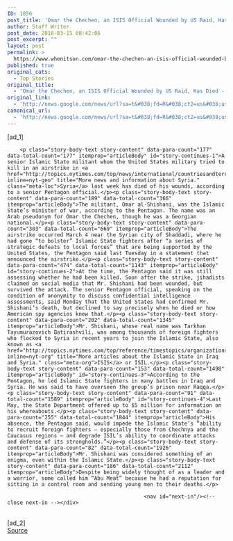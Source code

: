 ```yaml
---
ID: 1856
post_title: 'Omar the Chechen, an ISIS Official Wounded by US Raid, Has Died &#8211; New York Times'
author: Staff Writer
post_date: 2016-03-15 08:42:06
post_excerpt: ""
layout: post
permalink: >
  https://www.whenitson.com/omar-the-chechen-an-isis-official-wounded-by-us-raid-has-died-new-york-times/
published: true
original_cats:
  - Top Stories
original_title:
  - 'Omar the Chechen, an ISIS Official Wounded by US Raid, Has Died - New York Times'
original_link:
  - 'http://news.google.com/news/url?sa=t&#038;fd=R&#038;ct2=us&#038;usg=AFQjCNGKfLCYITn4KmvfvxytuXv8qv_e1Q&#038;clid=c3a7d30bb8a4878e06b80cf16b898331&#038;cid=52779061751096&#038;ei=3crnVqjCK8KIwAHTzLsg&#038;url=http://www.nytimes.com/2016/03/15/world/middleeast/omar-chechen-isis-killed-us-airstrike-syria.html'
canonical_url:
  - 'http://news.google.com/news/url?sa=t&#038;fd=R&#038;ct2=us&#038;usg=AFQjCNGKfLCYITn4KmvfvxytuXv8qv_e1Q&#038;clid=c3a7d30bb8a4878e06b80cf16b898331&#038;cid=52779061751096&#038;ei=3crnVqjCK8KIwAHTzLsg&#038;url=http://www.nytimes.com/2016/03/15/world/middleeast/omar-chechen-isis-killed-us-airstrike-syria.html'
---
```

 [ad_1]
<br><div id="story-body" readability="104.45611702128">

        
        
        

        

                
        <p class="story-body-text story-content" data-para-count="177" data-total-count="177" itemprop="articleBody" id="story-continues-1">A senior Islamic State militant whom the United States military tried to kill in an airstrike in <a href="http://topics.nytimes.com/top/news/international/countriesandterritories/syria/index.html?inline=nyt-geo" title="More news and information about Syria." class="meta-loc">Syria</a> last week has died of his wounds, according to a senior Pentagon official.</p><p class="story-body-text story-content" data-para-count="189" data-total-count="366" itemprop="articleBody">The militant, Omar al-Shishani, was the Islamic State’s minister of war, according to the Pentagon. The name was an Arab pseudonym for Omar the Chechen, though he was a Georgian national.</p><p class="story-body-text story-content" data-para-count="303" data-total-count="669" itemprop="articleBody">The airstrike occurred March 4 near the Syrian city of Shaddadi, where he had gone “to bolster” Islamic State fighters after “a series of strategic defeats to local forces” that are being supported by the United States, the Pentagon said last Tuesday in a statement that announced the airstrike.</p><p class="story-body-text story-content" data-para-count="474" data-total-count="1143" itemprop="articleBody" id="story-continues-2">At the time, the Pentagon said it was still assessing whether he had been killed. Soon after the strike, jihadists claimed on social media that Mr. Shishani had been wounded, but survived the attack. The senior Pentagon official, speaking on the condition of anonymity to discuss confidential intelligence assessments, said Monday that the United States had confirmed Mr. Shishani’s death, but declined to say precisely when he died or how American spy agencies knew that.</p><p class="story-body-text story-content" data-para-count="202" data-total-count="1345" itemprop="articleBody">Mr. Shishani, whose real name was Tarkhan Tayumurazovich Batirashvili, was among thousands of foreign fighters who flocked to Syria in recent years to join the Islamic State, also known as <a href="http://topics.nytimes.com/top/reference/timestopics/organizations/a/al_qaeda_in_mesopotamia/index.html?inline=nyt-org" title="More articles about the Islamic State in Iraq and Syria." class="meta-org">ISIS</a> or ISIL.</p><p class="story-body-text story-content" data-para-count="153" data-total-count="1498" itemprop="articleBody" id="story-continues-3">According to the Pentagon, he led Islamic State fighters in many battles in Iraq and Syria. He was said to have overseen the group’s prison near Raqqa.</p><p class="story-body-text story-content" data-para-count="91" data-total-count="1589" itemprop="articleBody" id="story-continues-4">Last May, the State Department offered up to $5 million for information on his whereabouts.</p><p class="story-body-text story-content" data-para-count="255" data-total-count="1844" itemprop="articleBody">His absence, the Pentagon said, would impede the Islamic State’s “ability to recruit foreign fighters — especially those from Chechnya and the Caucasus regions — and degrade ISIL’s ability to coordinate attacks and defense of its strongholds.”</p><p class="story-body-text story-content" data-para-count="82" data-total-count="1926" itemprop="articleBody">Mr. Shishani was considered something of an enigma, even within the Islamic State.</p><p class="story-body-text story-content" data-para-count="186" data-total-count="2112" itemprop="articleBody">Despite being widely thought of as a leader and a warrior, some called him “Abu Meat” because he had a reputation for sitting in a control room and sending young men to their deaths.</p>
        
                                                <nav id="next-in"/><!-- close next-in --></div>
<br>[ad_2]
<br><a href="http://news.google.com/news/url?sa=t&#038;fd=R&#038;ct2=us&#038;usg=AFQjCNGKfLCYITn4KmvfvxytuXv8qv_e1Q&#038;clid=c3a7d30bb8a4878e06b80cf16b898331&#038;cid=52779061751096&#038;ei=3crnVqjCK8KIwAHTzLsg&#038;url=http://www.nytimes.com/2016/03/15/world/middleeast/omar-chechen-isis-killed-us-airstrike-syria.html">Source </a>